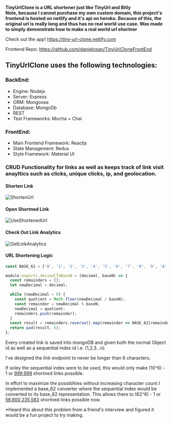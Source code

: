 **TinyUrlClone is a URL shortener just like TinyUrl and Bitly**  
**Note, because I cannot purchase my own custom domain, this project's frontend is hosted on netlify and it's api on heroku. Because of this, the original url is really long and thus has no real world use case. Was made to simply demonstrate how to make a real world url shortner**

Check out the app! https://tiny-url-clone.netlify.com

Frontend Repo: https://github.com/danielcpan/TinyUrlCloneFrontEnd

## TinyUrlClone uses the following technologies:

### BackEnd: 

- Engine: Nodejs
- Server:  Express
- ORM: Mongoose
- Database: MongoDb
- REST
- Test Frameworks: Mocha + Chai

### FrontEnd: 

- Main Frontend Framework: Reactjs
- State Management: Redux
- Style Framework: Material UI


### CRUD Functionality for links as well as keeps track of link visit anayltics such as clicks, unique clicks, ip, and geolocation.

#### Shorten Link
![ShortenUrl](https://user-images.githubusercontent.com/20826907/63155035-b275b880-bfc6-11e9-8df8-5b07e69e7a81.gif)

#### Open Shortned Link
![UseShortenedUrl](https://user-images.githubusercontent.com/20826907/63155036-b275b880-bfc6-11e9-8a34-e2d01164a3e7.gif)

#### Check Out Link Analytics
![GetLinkAnalytics](https://user-images.githubusercontent.com/20826907/63155037-b275b880-bfc6-11e9-9da8-dbdbe5858516.gif)

#### URL Shortening Logic

```javascript
const BASE_62 = ['0', '1', '2', '3', '4', '5', '6', '7', '8', '9', 'A', 'B', 'C', 'D', 'E', 'F', 'G', 'H', 'I', 'J', 'K', 'L', 'M', 'N', 'O', 'P', 'Q', 'R', 'S', 'T', 'U', 'V', 'W', 'X', 'Y', 'Z', 'a', 'b', 'c', 'd', 'e', 'f', 'g', 'h', 'i', 'j', 'k', 'l', 'm', 'n', 'o', 'p', 'q', 'r', 's', 't', 'u', 'v', 'w', 'x', 'y', 'z'];

module.exports.decimalToBaseN = (decimal, baseN) => {
  const remainders = [];
  let newDecimal = decimal;

  while (newDecimal > 0) {
    const quotient = Math.floor(newDecimal / baseN);
    const remainder = newDecimal % baseN;
    newDecimal = quotient;
    remainders.push(remainder);
  }
  const result = remainders.reverse().map(remainder => BASE_62[remainder]).join('');
  return pad(result, 6);
};
```

Every created link is saved into mongoDB and given both the normal Object id as well as a sequential index id i.e. (1,2,3…n). 

I've designed the link endpoint to never be longer than 6 characters. 

If soley the sequential index were to be used, this would only make (10^6) - 1 or <u>999,999</u> shortned links possible. 

In effort to maximize the possiblities without increasing character count I implemented a base_62 converter where the sequential index would be converted to its base_62 representation. This allows there to (62^6) - 1 or <u>56,800,235,583</u> shortned links possible now. 

*Heard this about this problem from a friend's interview and figured it would be a fun project to try making.

